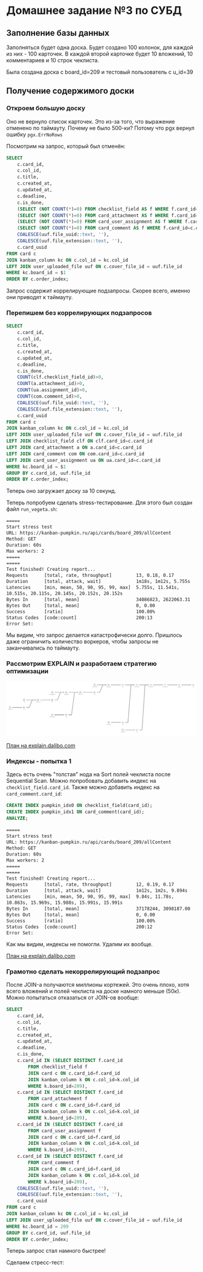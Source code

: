 # Домашнее задание №3 по СУБД

## Заполнение базы данных

Заполняться будет одна доска. Будет создано 100 колонок, для каждой из них - 100 карточек.
В каждой второй карточке будет 10 вложений, 10 комментариев и 10 строк чеклиста.

Была создана доска с board_id=209 и тестовый пользователь с u_id=39

## Получение содержимого доски

### Откроем большую доску

Оно не вернуло список карточек. Это из-за того, что выражение отменено по таймауту. Почему не было 500-ки? Потому что pgx вернул ошибку `pgx.ErrNoRows`

Посмотрим на запрос, который был отменён:

```sql
SELECT
    c.card_id,
    c.col_id,
    c.title,
    c.created_at,
    c.updated_at,
    c.deadline,
    c.is_done,
    (SELECT (NOT COUNT(*)=0) FROM checklist_field AS f WHERE f.card_id=c.card_id),
    (SELECT (NOT COUNT(*)=0) FROM card_attachment AS f WHERE f.card_id=c.card_id),
    (SELECT (NOT COUNT(*)=0) FROM card_user_assignment AS f WHERE f.card_id=c.card_id),
    (SELECT (NOT COUNT(*)=0) FROM card_comment AS f WHERE f.card_id=c.card_id),
    COALESCE(uuf.file_uuid::text, ''),
    COALESCE(uuf.file_extension::text, ''),
    c.card_uuid
FROM card c
JOIN kanban_column kc ON c.col_id = kc.col_id
LEFT JOIN user_uploaded_file uuf ON c.cover_file_id = uuf.file_id
WHERE kc.board_id = $1
ORDER BY c.order_index;
```

Запрос содержит коррелирующие подзапросы. Скорее всего, именно они приводят к таймауту.

### Перепишем без коррелирующих подзапросов

```sql
SELECT
    c.card_id,
    c.col_id,
    c.title,
    c.created_at,
    c.updated_at,
    c.deadline,
    c.is_done,
    COUNT(clf.checklist_field_id)>0,
    COUNT(a.attachment_id)>0,
    COUNT(ua.assignment_id)>0,
    COUNT(com.comment_id)>0,
    COALESCE(uuf.file_uuid::text, ''),
    COALESCE(uuf.file_extension::text, ''),
    c.card_uuid
FROM card c
JOIN kanban_column kc ON c.col_id = kc.col_id
LEFT JOIN user_uploaded_file uuf ON c.cover_file_id = uuf.file_id
LEFT JOIN checklist_field clf ON clf.card_id=c.card_id
LEFT JOIN card_attachment a ON a.card_id=c.card_id
LEFT JOIN card_comment com ON com.card_id=c.card_id
LEFT JOIN card_user_assignment ua ON ua.card_id=c.card_id
WHERE kc.board_id = $1
GROUP BY c.card_id, uuf.file_id
ORDER BY c.order_index;
```

Теперь оно загружает доску за 10 секунд.

Теперь попробуем сделать stress-тестирование. Для этого был создан файл `run_vegeta.sh`:

```
=====
Start stress test
URL: https://kanban-pumpkin.ru/api/cards/board_209/allContent
Method: GET
Duration: 60s
Max workers: 2
=====
=====
Test finished! Creating report...
Requests      [total, rate, throughput]         13, 0.18, 0.17
Duration      [total, attack, wait]             1m18s, 1m12s, 5.755s
Latencies     [min, mean, 50, 90, 95, 99, max]  5.755s, 11.541s, 10.515s, 20.115s, 20.145s, 20.152s, 20.152s
Bytes In      [total, mean]                     34086823, 2622063.31
Bytes Out     [total, mean]                     0, 0.00
Success       [ratio]                           100.00%
Status Codes  [code:count]                      200:13
Error Set:
```

Мы видим, что запрос делается катастрофически долго. Пришлось даже ограничить количество воркеров, чтобы запросы не заканчивались по таймауту.

### Рассмотрим EXPLAIN и разработаем стратегию оптимизации

![](./screens/1.svg)

[План на explain.dalibo.com](https://explain.dalibo.com/plan/ffd95bg3537d6eb7)

### Индексы - попытка 1

Здесь есть очень "толстая" нода на Sort полей чеклиста после Sequential Scan. Можно попробовать добавить индекс на `checklist_field.card_id`. Также можно добавить индекс на `card_comment.card_id`:

```sql
CREATE INDEX pumpkin_idx0 ON checklist_field(card_id);
CREATE INDEX pumpkin_idx1 ON card_comment(card_id);
ANALYZE;
```

```
=====
Start stress test
URL: https://kanban-pumpkin.ru/api/cards/board_209/allContent
Method: GET
Duration: 60s
Max workers: 2
=====
=====
Test finished! Creating report...
Requests      [total, rate, throughput]         12, 0.19, 0.17
Duration      [total, attack, wait]             1m12s, 1m2s, 9.894s
Latencies     [min, mean, 50, 90, 95, 99, max]  9.84s, 11.78s, 10.863s, 15.969s, 15.988s, 15.991s, 15.991s
Bytes In      [total, mean]                     37178244, 3098187.00
Bytes Out     [total, mean]                     0, 0.00
Success       [ratio]                           100.00%
Status Codes  [code:count]                      200:12
Error Set:
```

Как мы видим, индексы не помогли. Удалим их вообще.

[План на explain.dalibo.com](https://explain.dalibo.com/plan/4eb3f729a36c8754)

### Грамотно сделать некоррелирующий подзапрос

После JOIN-а получаются миллионы кортежей. Это очень плохо, хотя всего вложений и полей чеклиста на доске намного меньше (50к). Можно попытаться отказаться от JOIN-ов вообще:

```sql
SELECT
    c.card_id,
    c.col_id,
    c.title,
    c.created_at,
    c.updated_at,
    c.deadline,
    c.is_done,
	c.card_id IN (SELECT DISTINCT f.card_id
		FROM checklist_field f
		JOIN card c ON c.card_id=f.card_id
		JOIN kanban_column k ON c.col_id=k.col_id
		WHERE k.board_id=209),
	c.card_id IN (SELECT DISTINCT f.card_id
		FROM card_attachment f
		JOIN card c ON c.card_id=f.card_id
		JOIN kanban_column k ON c.col_id=k.col_id
		WHERE k.board_id=209),
	c.card_id IN (SELECT DISTINCT f.card_id
		FROM card_user_assignment f
		JOIN card c ON c.card_id=f.card_id
		JOIN kanban_column k ON c.col_id=k.col_id
		WHERE k.board_id=209),
	c.card_id IN (SELECT DISTINCT f.card_id
		FROM card_comment f
		JOIN card c ON c.card_id=f.card_id
		JOIN kanban_column k ON c.col_id=k.col_id
		WHERE k.board_id=209),
    COALESCE(uuf.file_uuid::text, ''),
    COALESCE(uuf.file_extension::text, ''),
    c.card_uuid
FROM card c
JOIN kanban_column kc ON c.col_id = kc.col_id
LEFT JOIN user_uploaded_file uuf ON c.cover_file_id = uuf.file_id
WHERE kc.board_id = 209
GROUP BY c.card_id, uuf.file_id
ORDER BY c.order_index;
```

Теперь запрос стал намного быстрее!

Сделаем стресс-тест:
